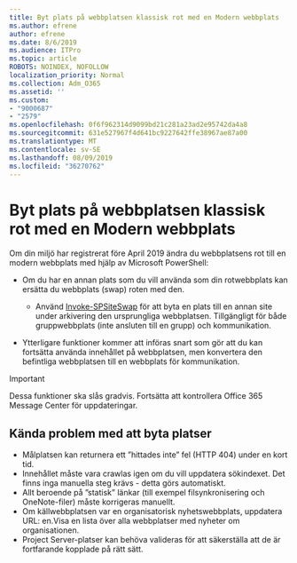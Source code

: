```yaml
---
title: Byt plats på webbplatsen klassisk rot med en Modern webbplats
ms.author: efrene
author: efrene
ms.date: 8/6/2019
ms.audience: ITPro
ms.topic: article
ROBOTS: NOINDEX, NOFOLLOW
localization_priority: Normal
ms.collection: Adm_O365
ms.assetid: ''
ms.custom:
- "9000687"
- "2579"
ms.openlocfilehash: 0f6f962314d9099bd21c281a23ad2e95742da4a8
ms.sourcegitcommit: 631e527967f4d641bc9227642ffe38967ae87a00
ms.translationtype: MT
ms.contentlocale: sv-SE
ms.lasthandoff: 08/09/2019
ms.locfileid: "36270762"
---
```

# <a name="swap-your-classic-root-site-with-a-modern-site"></a>Byt plats på webbplatsen klassisk rot med en Modern webbplats

Om din miljö har registrerat före April 2019 ändra du webbplatsens rot till en modern webbplats med hjälp av Microsoft PowerShell:

- Om du har en annan plats som du vill använda som din rotwebbplats kan ersätta du webbplats (swap) roten med den. 
    - Använd [Invoke-SPSiteSwap](https://docs.microsoft.com/powershell/module/sharepoint-online/invoke-spositeswap?view=sharepoint-ps) för att byta en plats till en annan site under arkivering den ursprungliga webbplatsen. Tillgängligt för både gruppwebbplats (inte ansluten till en grupp) och kommunikation. 

- Ytterligare funktioner kommer att införas snart som gör att du kan fortsätta använda innehållet på webbplatsen, men konvertera den befintliga webbplatsen till en webbplats för kommunikation. 
>[!Important]
>Dessa funktioner ska slås gradvis. Fortsätta att kontrollera Office 365 Message Center för uppdateringar. 

## <a name="known-issues-with-swapping-sites"></a>Kända problem med att byta platser

- Målplatsen kan returnera ett ”hittades inte” fel (HTTP 404) under en kort tid.
- Innehållet måste vara crawlas igen om du vill uppdatera sökindexet. Det finns inga manuella steg krävs - detta görs automatiskt.
- Allt beroende på ”statisk” länkar (till exempel filsynkronisering och OneNote-filer) måste korrigeras manuellt.
- Om källwebbplatsen var en organisatorisk nyhetswebbplats, uppdatera URL: en.Visa en lista över alla webbplatser med nyheter om organisationen.
- Project Server-platser kan behöva valideras för att säkerställa att de är fortfarande kopplade på rätt sätt.





